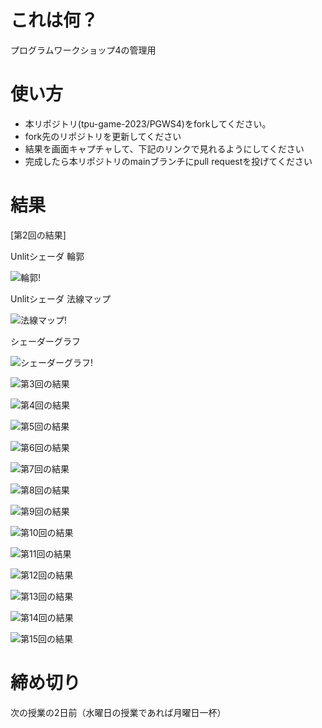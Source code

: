 # これは何？
プログラムワークショップ4の管理用

# 使い方

- 本リポジトリ(tpu-game-2023/PGWS4)をforkしてください。
- fork先のリポジトリを更新してください
- 結果を画面キャプチャして、下記のリンクで見れるようにしてください
- 完成したら本リポジトリのmainブランチにpull requestを投げてください

# 結果

[第2回の結果]

Unlitシェーダ 輪郭

![輪郭](https://github.com/Ryouta32/PGWS4/assets/90999621/223b3c2b-296b-4ea9-955a-9d3623eb94b8)!

Unlitシェーダ 法線マップ

![法線マップ](https://github.com/Ryouta32/PGWS4/assets/90999621/a28cffbc-7144-4b5f-b02d-894b39267fc6)!

シェーダーグラフ

![シェーダーグラフ](https://github.com/Ryouta32/PGWS4/assets/90999621/e7195fa2-f979-4034-8700-00cc2d32a97c)!


![第3回の結果](???.png)

![第4回の結果](???.png)

![第5回の結果](???.png)

![第6回の結果](???.png)

![第7回の結果](???.png)

![第8回の結果](https://github.com/Ryouta32/PGWS4/assets/90999621/9795ebab-7eec-4421-95f8-2f5b89806328)


![第9回の結果](???.png)

![第10回の結果](???.png)

![第11回の結果](???.png)

![第12回の結果](???.png)

![第13回の結果](???.png)

![第14回の結果](???.png)

![第15回の結果](???.png)

# 締め切り
次の授業の2日前（水曜日の授業であれば月曜日一杯）
